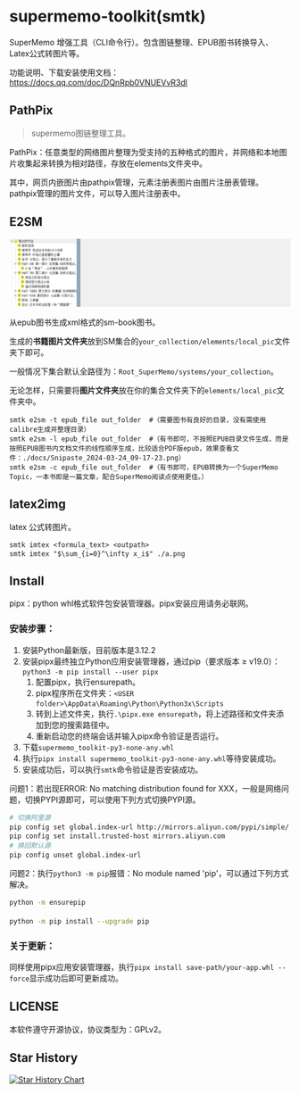 # supermemo-toolkit(smtk)

SuperMemo 增强工具（CLI命令行）。包含图链整理、EPUB图书转换导入、Latex公式转图片等。

功能说明、下载安装使用文档：https://docs.qq.com/doc/DQnRpb0VNUEVvR3dl

## PathPix

> supermemo图链整理工具。

PathPix：任意类型的网络图片整理为受支持的五种格式的图片，并网络和本地图片收集起来转换为相对路径，存放在elements文件夹中。

其中，网页内嵌图片由pathpix管理，元素注册表图片由图片注册表管理。pathpix管理的图片文件，可以导入图片注册表中。

## E2SM

![](./docs/Snipaste_2024-01-17_08-43-18.png)

从epub图书生成xml格式的sm-book图书。

生成的**书籍图片文件夹**放到SM集合的`your_collection/elements/local_pic`文件夹下即可。

一般情况下集合默认全路径为：`Root_SuperMemo/systems/your_collection`。

无论怎样，只需要将**图片文件夹**放在你的集合文件夹下的`elements/local_pic`文件夹中。

```pwsh
smtk e2sm -t epub_file out_folder  #（需要图书有良好的目录，没有需使用calibre生成并整理目录）
smtk e2sm -l epub_file out_folder  #（有书即可，不按照EPUB目录文件生成，而是按照EPUB图书内文档文件的线性顺序生成，比较适合PDF版epub，效果查看文件：./docs/Snipaste_2024-03-24_09-17-23.png）
smtk e2sm -c epub_file out_folder  #（有书即可，EPUB转换为一个SuperMemo Topic，一本书即是一篇文章，配合SuperMemo阅读点使用更佳。）
```

## latex2img

latex 公式转图片。

```
smtk imtex <formula_text> <outpath>
smtk imtex "$\sum_{i=0}^\infty x_i$" ./a.png
```

## Install

pipx：python whl格式软件包安装管理器。pipx安装应用请务必联网。

### 安装步骤：

1. 安装Python最新版，目前版本是3.12.2
2. 安装pipx最终独立Python应用安装管理器，通过pip（要求版本 ≥ v19.0）：`python3 -m pip install --user pipx`
   1. 配置pipx，执行ensurepath。
   2. pipx程序所在文件夹：`<USER folder>\AppData\Roaming\Python\Python3x\Scripts`
   3. 转到上述文件夹，执行`.\pipx.exe ensurepath`，将上述路径和文件夹添加到您的搜索路径中。
   4. 重新启动您的终端会话并输入pipx命令验证是否运行。
3. 下载`supermemo_toolkit-py3-none-any.whl`
4. 执行`pipx install supermemo_toolkit-py3-none-any.whl`等待安装成功。
5. 安装成功后，可以执行`smtk`命令验证是否安装成功。

问题1：若出现ERROR: No matching distribution found for XXX，一般是网络问题，切换PYPI源即可，可以使用下列方式切换PYPI源。

```bash
# 切换阿里源
pip config set global.index-url http://mirrors.aliyun.com/pypi/simple/
pip config set install.trusted-host mirrors.aliyun.com
# 换回默认源
pip config unset global.index-url
```

问题2：执行`python3 -m pip`报错：No module named 'pip'，可以通过下列方式解决。

```bash
python -m ensurepip

python -m pip install --upgrade pip
```

### 关于更新：

同样使用pipx应用安装管理器，执行`pipx install save-path/your-app.whl --force`显示成功后即可更新成功。

## LICENSE

本软件遵守开源协议，协议类型为：GPLv2。

## Star History

[![Star History Chart](https://api.star-history.com/svg?repos=Zacharia2/SuperMemo-Toolkit&type=Date)](https://star-history.com/#Zacharia2/SuperMemo-Toolkit&Date)
